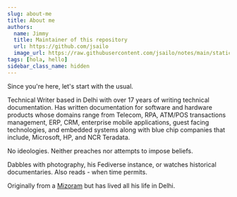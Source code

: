 ```yaml
---
slug: about-me
title: About me
authors:
  name: Jimmy
  title: Maintainer of this repository
  url: https://github.com/jsailo
  image_url: https://raw.githubusercontent.com/jsailo/notes/main/static/img/avatar.png
tags: [hola, hello]
sidebar_class_name: hidden
---
```


Since you're here, let's start with the usual. 

Technical Writer based in Delhi with over 17 years of writing technical documentation. Has written documentation for software and hardware products whose domains range from Telecom, RPA, ATM/POS transactions management, ERP, CRM, enterprise mobile applications, guest facing technologies, and embedded systems along with blue chip companies that include, Microsoft, HP, and NCR Teradata.

No ideologies. Neither preaches nor attempts to impose beliefs.

Dabbles with photography, his Fediverse instance, or watches historical documentaries. Also reads - when time permits.

Originally from a [Mizoram](https://en.wikipedia.org/wiki/Mizoram) but has lived all his life in Delhi.